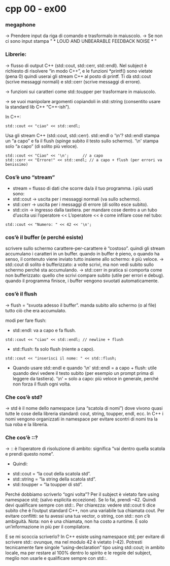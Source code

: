 # cpp 00 - ex00
### megaphone

→ Prendere input da riga di comando e trasformalo in maiuscolo.
→ Se non ci sono input stampa " * LOUD AND UNBEARABLE FEEDBACK NOISE * "

### Librerie:
<iostream> → flusso di output C++ (std::cout, std::cerr, std::endl). Nel subject è richiesto di risolvere “in modo C++”, e le funzioni *printf() sono vietate (pena 0) quindi userai gli stream C++ al posto di printf.
Ti dà std::cout (scrive messaggi normali) e std::cerr (scrive messaggi di errore).

<cctype> → funzioni sui caratteri come std::toupper per trasformare in maiuscolo.

<string> → se vuoi manipolare argomenti copiandoli in std::string (consentito usare la standard lib C++ “C++-ish”).

In C++:

```
std::cout << "ciao" << std::endl;
```

Usa gli stream C++ (std::cout, std::cerr).
std::endl o '\n'?
std::endl stampa un “a capo” e fa il flush (spinge subito il testo sullo schermo).
'\n' stampa solo “a capo” (di solito più veloce).

```
std::cout << "Ciao" << '\n';      // a capo
std::cerr << "Errore!" << std::endl; // a capo + flush (per errori va benissimo)
```

### Cos’è uno “stream”

- stream = flusso di dati che scorre da/a il tuo programma.
i più usati sono:
- std::cout → uscita per i messaggi normali (va sullo schermo).
- std::cerr → uscita per i messaggi di errore (di solito esce subito).
- std::cin → ingresso dalla tastiera.
per mandare cose dentro a un tubo d’uscita usi l’operatore <<
L’operatore << è come infilare cose nel tubo:
```
std::cout << "Numero: " << 42 << '\n';
```
### cos’è il buffer (e perché esiste)
scrivere sullo schermo carattere-per-carattere è “costoso”. quindi gli stream accumulano i caratteri in un buffer. quando in buffer è pieno, o quando ha senso, il contenuto viene inviato tutto insieme allo schermo: è più veloce.
→ std::cout di solito è bufferizzato: a volte scrivi, ma non vedi subito sullo schermo perché sta accumulando.
→ std::cerr in pratica si comporta come non bufferizzato: quello che scrivi compare subito (utile per errori e debug).
quando il programma finisce, i buffer vengono svuotati automaticamente.

### cos’è il flush

→ flush = “svuota adesso il buffer”. manda subito allo schermo (o al file) tutto ciò che era accumulato.

modi per fare flush:

- std::endl: va a capo e fa flush.
```
std::cout << "ciao" << std::endl; // newline + flush
```

- std::flush: fa solo flush (niente a capo).
```
std::cout << "inserisci il nome: " << std::flush;
```

* Quando usare std::endl e quando '\n'
std::endl = a capo + flush: utile quando devi vedere il testo subito (per esempio un prompt prima di leggere da tastiera).
'\n' = solo a capo: più veloce in generale, perché non forza il flush ogni volta.

### Che cos’è std?
→ std è il nome dello namespace (una “scatola di nomi”) dove vivono quasi tutte le cose della libreria standard: cout, string, toupper, endl, ecc.
In C++ i nomi vengono organizzati in namespace per evitare scontri di nomi tra la tua roba e la libreria.

### Che cos’è ::?
→ :: è l’operatore di risoluzione di ambito: significa “vai dentro quella scatola e prendi questo nome”.

* Quindi:
- std::cout = “la cout della scatola std”.
- std::string = “la string della scatola std”.
- std::toupper = “la toupper di std”.

Perché dobbiamo scriverlo “ogni volta”?
Per il subject è vietato fare using namespace std; (salvo esplicita eccezione). Se lo fai, prendi –42. Quindi devi qualificare sempre con std::.
Per chiarezza: vedere std::cout ti dice subito che è l’output standard C++, non una variabile tua chiamata cout.
Per evitare conflitti: se tu avessi una tua vector, o string, con std:: non c’è ambiguità.
Nota: non è una chiamata, non ha costo a runtime. È solo un’informazione in più per il compilatore.

E se mi scoccia scriverlo?
In C++ esiste using namespace std; per evitare di scrivere std:: ovunque, ma nel modulo 42 è vietato (–42). Potresti tecnicamente fare singole “using-declaration” tipo using std::cout; in ambito locale, ma per restare al 100% dentro lo spirito e le regole del subject, meglio non usarle e qualificare sempre con std::.

```

```